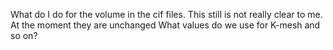 What do I do for the volume in the cif files. This still is not really clear to me. At the moment they are unchanged
What values do we use for K-mesh and so on?
